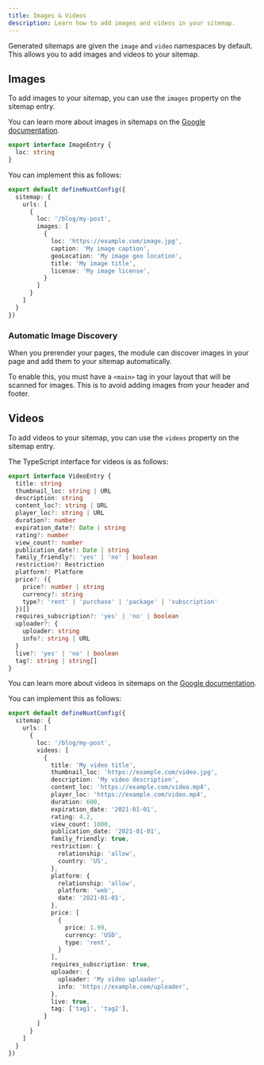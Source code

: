 ```yaml
---
title: Images & Videos
description: Learn how to add images and videos in your sitemap.
---
```


Generated sitemaps are given the `image` and `video` namespaces by default. This allows you to add images and videos to your sitemap.

## Images

To add images to your sitemap, you can use the `images` property on the sitemap entry.

You can learn more about images in sitemaps on the [Google documentation](https://developers.google.com/search/docs/advanced/sitemaps/image-sitemaps).

```ts
export interface ImageEntry {
  loc: string
}
```

You can implement this as follows:

```ts [nuxt.config.ts]
export default defineNuxtConfig({
  sitemap: {
    urls: [
      {
        loc: '/blog/my-post',
        images: [
          {
            loc: 'https://example.com/image.jpg',
            caption: 'My image caption',
            geoLocation: 'My image geo location',
            title: 'My image title',
            license: 'My image license',
          }
        ]
      }
    ]
  }
})
```

### Automatic Image Discovery

When you prerender your pages, the module can discover images in your page and add them to your sitemap automatically.

To enable this, you must have a `<main>` tag in your layout that will be scanned for images. This is to avoid adding images from your header and footer.

## Videos

To add videos to your sitemap, you can use the `videos` property on the sitemap entry.

The TypeScript interface for videos is as follows:

```ts
export interface VideoEntry {
  title: string
  thumbnail_loc: string | URL
  description: string
  content_loc?: string | URL
  player_loc?: string | URL
  duration?: number
  expiration_date?: Date | string
  rating?: number
  view_count?: number
  publication_date?: Date | string
  family_friendly?: 'yes' | 'no' | boolean
  restriction?: Restriction
  platform?: Platform
  price?: ({
    price?: number | string
    currency?: string
    type?: 'rent' | 'purchase' | 'package' | 'subscription'
  })[]
  requires_subscription?: 'yes' | 'no' | boolean
  uploader?: {
    uploader: string
    info?: string | URL
  }
  live?: 'yes' | 'no' | boolean
  tag?: string | string[]
}
```

You can learn more about videos in sitemaps on the [Google documentation](https://developers.google.com/search/docs/advanced/sitemaps/video-sitemaps).

You can implement this as follows:

```ts [nuxt.config.ts]
export default defineNuxtConfig({
  sitemap: {
    urls: [
      {
        loc: '/blog/my-post',
        videos: [
          {
            title: 'My video title',
            thumbnail_loc: 'https://example.com/video.jpg',
            description: 'My video description',
            content_loc: 'https://example.com/video.mp4',
            player_loc: 'https://example.com/video.mp4',
            duration: 600,
            expiration_date: '2021-01-01',
            rating: 4.2,
            view_count: 1000,
            publication_date: '2021-01-01',
            family_friendly: true,
            restriction: {
              relationship: 'allow',
              country: 'US',
            },
            platform: {
              relationship: 'allow',
              platform: 'web',
              date: '2021-01-01',
            },
            price: [
              {
                price: 1.99,
                currency: 'USD',
                type: 'rent',
              }
            ],
            requires_subscription: true,
            uploader: {
              uploader: 'My video uploader',
              info: 'https://example.com/uploader',
            },
            live: true,
            tag: ['tag1', 'tag2'],
          }
        ]
      }
    ]
  }
})
```
